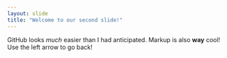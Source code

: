 ```yaml
---
layout: slide
title: "Welcome to our second slide!"
---
```

GitHub looks *much* easier than I had anticipated. Markup is also **way** cool!  
Use the left arrow to go back!

